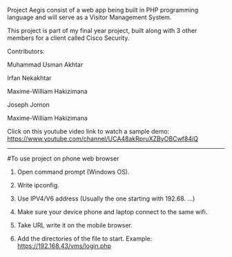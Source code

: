 Project Aegis consist of a web app being built in PHP programming language and will serve as a Visitor Management System.  

This project is part of my final year project, built along with 3 other members for a client called Cisco Security. 

Contributors: 

Muhammad Usman Akhtar 

Irfan Nekakhtar 

Maxime-William Hakizimana

Joseph Jomon 

Maxime-William Hakizimana


Click on this youtube video link to watch a sample demo: https://www.youtube.com/channel/UCA48akRpruXZByOBCwf84iQ 

-------------------------------------


#To use  project on phone web browser

1) Open command prompt (Windows OS). 

2) Write ipconfig.

3) Use IPV4/V6 address (Usually the one starting with 192.68. ...)

4) Make sure your device phone and laptop connect to the same wifi.

5) Take URL write it on the mobile browser.

6) Add the directories of the file to start. Example: https://192.168.43/vms/login.php 

